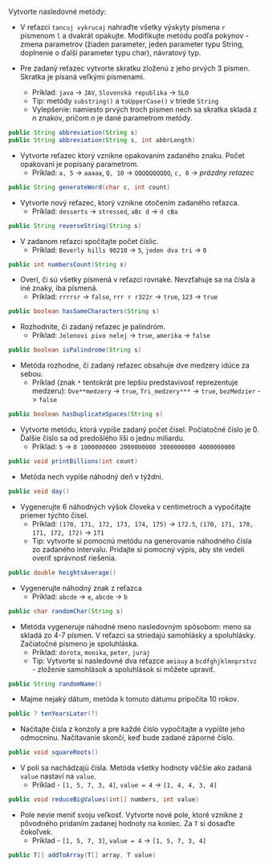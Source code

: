 Vytvorte nasledovné metódy:

- V reťazci `tancuj vykrucaj` nahraďte všetky výskyty písmena `r` písmenom `l` a dvakrát opakujte. Modifikujte metódu podľa pokynov - zmena parametrov (žiaden parameter, jeden parameter typu String, doplnenie o ďalší parameter typu char), návratový typ.

- Pre zadaný reťazec vytvorte skratku zloženú z jeho prvých 3 písmen. Skratka je písaná veľkými písmenami.
	- Príklad: `java` -> `JAV`, `Slovenská republika` -> `SLO`
	- Tip: metódy `substring()` a `toUpperCase()` v triede `String`
	- Vylepšenie: namiesto prvých troch písmen nech sa skratka skladá z *n* znakov, pričom *n* je dané parametrom metódy.
```java
public String abbreviation(String s)
public String abbreviation(String s, int abbrLength)
```

- Vytvorte reťazec ktorý vznikne opakovaním zadaného znaku. Počet opakovaní je popísaný parametrom.
	- Príklad: `a, 5` -> `aaaaa`, `Q, 10` -> `QQQQQQQQQQ`, `c, 0` -> *prázdny retazec*
```java
public String generateWord(char c, int count)
```

- Vytvorte nový reťazec, ktorý vznikne otočením zadaného reťazca.
	- Príklad: `desserts` -> `stressed`, `aBc d` -> `d cBa`
```java
public String reverseString(String s)
```

- V zadanom reťazci spočítajte počet číslic.
	- Príklad: `Beverly hills 90210` -> `5`, `jeden dva tri` -> `0`
```java
public int numbersCount(String s)
```

- Overí, či sú všetky písmená v reťazci rovnaké. Nevzťahuje sa na čísla a iné znaky, iba písmená.
	- Príklad: `rrrrsr` -> `false`, `rrr r r322r` -> `true`, `123` -> `true`
```java
public boolean hasSameCharacters(String s)
```

- Rozhodnite, či zadaný reťazec je palindróm.
	- Príklad: `Jelenovi pivo nelej` -> `true`, `amerika` -> `false`
```java
public boolean isPalindrome(String s)
```

- Metóda rozhodne, či zadaný reťazec obsahuje dve medzery idúce za sebou.
	- Príklad (znak `*` tentokrát pre lepšiu predstavivosť reprezentuje medzeru): `Dve**medzery` -> `true`, `Tri_medzery***` -> `true`, `bezMedzier` -> `false`
```java
public boolean hasDuplicateSpaces(String s)
```

- Vytvorte metódu, ktorá vypíše zadaný počet čísel. Počiatočné číslo je 0. Ďalšie číslo sa od predošlého líši o jednu miliardu.
	- Príklad: `5` -> `0 1000000000 2000000000 3000000000 4000000000`
```java
public void printBillions(int count)
```

- Metóda nech vypíše náhodný deň v týždni.
```java
public void day()
```

- Vygenerujte 6 náhodných výšok človeka v centimetroch a vypočítajte priemer týchto čísel.
	- Príklad: `(170, 171, 172, 173, 174, 175)` -> `172.5`, `(170, 171, 170, 171, 172, 172)` -> `171`
	- Tip: vytvorte si pomocnú metódu na generovanie náhodného čísla zo zadaného intervalu. Pridajte si pomocný výpis, aby ste vedeli overiť správnosť riešenia.
```java
public double heightsAverage()
```

- Vygenerujte náhodný znak z reťazca
	- Príklad: `abcde` -> `e`, `abcde` -> `b`
```java
public char randomChar(String s)
```

- Metóda vygeneruje náhodné meno nasledovným spôsobom: meno sa skladá zo 4-7 písmen. V reťazci sa striedajú samohlásky a spoluhlásky. Začiatočné písmeno je spoluhláska.
	- Príklad: `dorota`, `monika`, `peter`, `juraj`
	- Tip: Vytvorte si nasledovné dva reťazce `aeiouy` a `bcdfghjklmnprstvz` - zloženie samohlások a spoluhlások si môžete upraviť.
```java
public String randomName()
```

- Majme nejaký dátum, metóda k tomuto dátumu pripočíta 10 rokov.
```java
public ? tenYearsLater(?)
```

- Načítajte čísla z konzoly a pre každé číslo vypočítajte a vypíšte jeho odmocninu. Načítavanie skončí, keď bude zadané záporné číslo.
```java
public void squareRoots()
```

- V poli sa nachádzajú čísla. Metóda všetky hodnoty väčšie ako zadaná `value` nastaví na `value`.
	- Príklad - `[1, 5, 7, 3, 4]`, `value = 4` -> `[1, 4, 4, 3, 4]`
```java
public void reduceBigValues(int[] numbers, int value)
```

- Pole nevie meniť svoju veľkosť. Vytvorte nové pole, ktoré vznikne z pôvodného pridaním zadanej hodnoty na koniec. Za `T` si dosaďte čokoľvek.
	- Príklad - `[1, 5, 7, 3]`, `value = 4` -> `[1, 5, 7, 3, 4]`
```java
public T[] addToArray(T[] array, T value)
```